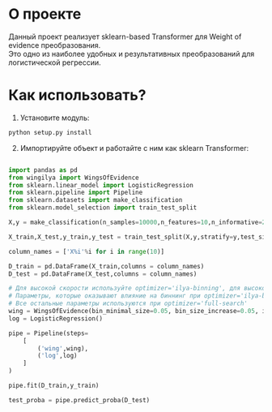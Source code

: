 # О проекте
Данный проект реализует sklearn-based Transformer для Weight of evidence преобразования.  
Это одно из наиболее удобных и результативных преобразований для логистической регрессии.

# Как использовать?

1. Установите модуль:
```bash
python setup.py install
```
2. Импортируйте объект и работайте с ним как sklearn Transformer:
```python

import pandas as pd
from wingilya import WingsOfEvidence
from sklearn.linear_model import LogisticRegression
from sklearn.pipeline import Pipeline
from sklearn.datasets import make_classification
from sklearn.model_selection import train_test_split

X,y = make_classification(n_samples=10000,n_features=10,n_informative=2,random_state=42)

X_train,X_test,y_train,y_test = train_test_split(X,y,stratify=y,test_size=0.3,random_state=42)

column_names = ['X%i'%i for i in range(10)]

D_train = pd.DataFrame(X_train,columns = column_names)
D_test = pd.DataFrame(X_test,columns = column_names)

# Для высокой скорости используйте optimizer='ilya-binning', для высокого качества используйте optimizer='full-search'
# Параметры, которые оказывают влияние на биннинг при optimizer='ilya-binning' обозначены ниже
# Все остальные параметры используются при optimizer='full-search'
wing = WingsOfEvidence(bin_minimal_size=0.05, bin_size_increase=0.05, is_monotone=False)
log = LogisticRegression()

pipe = Pipeline(steps=
    [
        ('wing',wing),
        ('log',log)
    ]
)

pipe.fit(D_train,y_train)

test_proba = pipe.predict_proba(D_test)


```
